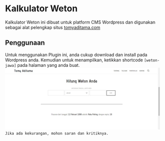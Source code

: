# Kalkulator Weton
Kalkulator Weton ini dibuat untuk platform CMS Wordpress dan digunakan sebagai alat pelengkap situs [tomyaditama.com](https://tomyaditama.com)

## Penggunaan
Untuk menggunakan Plugin ini, anda cukup download dan install pada Wordpress anda. Kemudian untuk menampilkan, ketikkan shortcode ```[weton-jawa]``` pada halaman yang anda buat.
![Tangkapan layar Kalkulator Weton](weton.JPG)
```Jika ada kekurangan, mohon saran dan kritiknya.```

